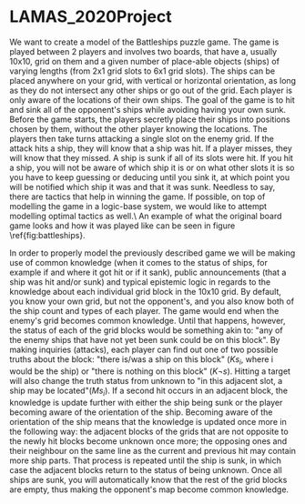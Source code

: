 # LAMAS_2020Project

We want to create a model of the Battleships puzzle game. The game is played between 2 players and involves two boards, that have a, usually 10x10, grid on them and a given number of place-able objects (ships) of varying lengths (from 2x1 grid slots to 6x1 grid slots). The ships can be placed anywhere on your grid, with vertical or horizontal orientation, as long as they do not intersect any other ships or go out of the grid. Each player is only aware of the locations of their own ships. The goal of the game is to hit and sink all of the opponent's ships while avoiding having your own sunk. Before the game starts, the players secretly place their ships into positions chosen by them, without the other player knowing the locations. The players then take turns attacking a single slot on the enemy grid. If the attack hits a ship, they will know that a ship was hit. If a player misses, they will know that they missed. A ship is sunk if all of its slots were hit. If you hit a ship, you will not be aware of which ship it is or on what other slots it is so you have to keep guessing or deducing until you sink it, at which point you will be notified which ship it was and that it was sunk. Needless to say, there are tactics that help in winning the game. If possible, on top of modelling the game in a logic-base system, we would like to attempt modelling optimal tactics as well.\\
An example of what the original board game looks and how it was played like can be seen in figure \ref{fig:battleships}.


In order to properly model the previously described game we will be making use of common knowledge (when it comes to the status of ships, for example if and where it got hit or if it sank), public announcements (that a ship was hit and/or sunk) and typical epistemic logic in regards to the knowledge about each individual grid block in the 10x10 grid. By default, you know your own grid, but not the opponent's, and you also know both of the ship count and types of each player. The game would end when the enemy's grid becomes common knowledge. Until that happens, however, the status of each of the grid blocks would be something akin to: "any of the enemy ships that have not yet been sunk could be on this block". By making inquiries (attacks), each player can find out one of two possible truths about the block: "there is/was a ship on this block" ($K s_{i}$, where i would be the ship) or "there is nothing on this block" ($K\neg s$). Hitting a target will also change the truth status from unknown to "in this adjacent slot, a ship may be located"($M s_{i}$). If a second hit occurs in an adjacent block, the knowledge is update further with either the ship being sunk or the player becoming aware of the orientation of the ship. Becoming aware of the orientation of the ship means that the knowledge is updated once more in the following way: the adjacent blocks of the grids that are not opposite to the newly hit blocks become unknown once more; the opposing ones and their neighbour on the same line as the current and previous hit may contain more ship parts. That process is repeated until the ship is sunk, in which case the adjacent blocks return to the status of being unknown. Once all ships
are sunk, you will automatically know that the rest of the grid blocks are empty, thus making the opponent's map become common knowledge.
